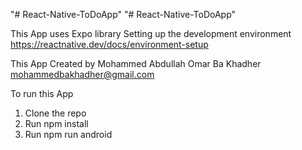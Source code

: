"# React-Native-ToDoApp"
"# React-Native-ToDoApp"

This App uses Expo library
Setting up the development environment
https://reactnative.dev/docs/environment-setup

This App Created by Mohammed Abdullah Omar Ba Khadher
mohammedbakhadher@gmail.com

To run this App

1. Clone the repo
2. Run npm install
3. Run npm run android
